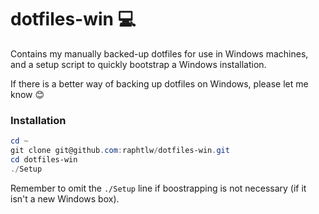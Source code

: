 # dotfiles-win 💻

Contains my manually backed-up dotfiles for use in Windows machines, and a setup script to quickly bootstrap a Windows installation.

If there is a better way of backing up dotfiles on Windows, please let me know 😊

### Installation

```powershell
cd ~
git clone git@github.com:raphtlw/dotfiles-win.git
cd dotfiles-win
./Setup
```

Remember to omit the `./Setup` line if boostrapping is not necessary (if it isn't a new Windows box).
